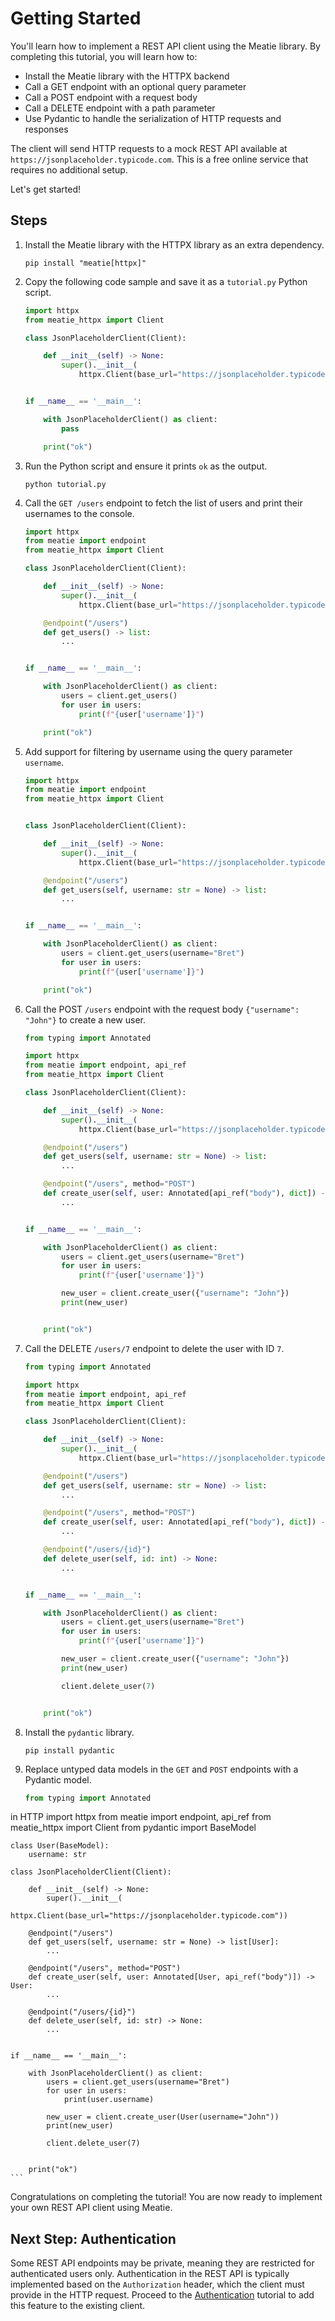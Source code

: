 # Getting Started

You'll learn how to implement a REST API client using the Meatie library. By completing this tutorial, you will learn how to:

* Install the Meatie library with the HTTPX backend
* Call a GET endpoint with an optional query parameter
* Call a POST endpoint with a request body
* Call a DELETE endpoint with a path parameter
* Use Pydantic to handle the serialization of HTTP requests and responses

The client will send HTTP requests to a mock REST API available at `https://jsonplaceholder.typicode.com`. This is a free online service that requires no additional setup.

Let's get started!

## Steps

1. Install the Meatie library with the HTTPX library as an extra dependency.

    ```shell
    pip install "meatie[httpx]"
    ```

1. Copy the following code sample and save it as a `tutorial.py` Python script.

    ```py
    import httpx
    from meatie_httpx import Client

    class JsonPlaceholderClient(Client):

        def __init__(self) -> None:
            super().__init__(
                httpx.Client(base_url="https://jsonplaceholder.typicode.com"))


    if __name__ == '__main__':

        with JsonPlaceholderClient() as client:
            pass

        print("ok")

    ```

1. Run the Python script and ensure it prints `ok` as the output.

    ```shell
    python tutorial.py
    ```

1. Call the `GET /users` endpoint to fetch the list of users and print their usernames to the console.

    ```py hl_lines="2 11 12 13 19 20 21"
    import httpx
    from meatie import endpoint
    from meatie_httpx import Client

    class JsonPlaceholderClient(Client):

        def __init__(self) -> None:
            super().__init__(
                httpx.Client(base_url="https://jsonplaceholder.typicode.com"))

        @endpoint("/users")
        def get_users() -> list:
            ...


    if __name__ == '__main__':

        with JsonPlaceholderClient() as client:
            users = client.get_users()
            for user in users:
                print(f"{user['username']}")

        print("ok")
    ```

1. Add support for filtering by username using the query parameter `username`.

    ```py hl_lines="13 20"
    import httpx
    from meatie import endpoint
    from meatie_httpx import Client


    class JsonPlaceholderClient(Client):

        def __init__(self) -> None:
            super().__init__(
                httpx.Client(base_url="https://jsonplaceholder.typicode.com"))

        @endpoint("/users")
        def get_users(self, username: str = None) -> list:
            ...


    if __name__ == '__main__':

        with JsonPlaceholderClient() as client:
            users = client.get_users(username="Bret")
            for user in users:
                print(f"{user['username']}")

        print("ok")
    ```

1. Call the POST `/users` endpoint with the request body `{"username": "John"}` to create a new user.

    ```py hl_lines="1 4 17 18 19 29 30"
    from typing import Annotated

    import httpx
    from meatie import endpoint, api_ref
    from meatie_httpx import Client

    class JsonPlaceholderClient(Client):

        def __init__(self) -> None:
            super().__init__(
                httpx.Client(base_url="https://jsonplaceholder.typicode.com"))

        @endpoint("/users")
        def get_users(self, username: str = None) -> list:
            ...

        @endpoint("/users", method="POST")
        def create_user(self, user: Annotated[api_ref("body"), dict]) -> dict:
            ...


    if __name__ == '__main__':

        with JsonPlaceholderClient() as client:
            users = client.get_users(username="Bret")
            for user in users:
                print(f"{user['username']}")

            new_user = client.create_user({"username": "John"})
            print(new_user)


        print("ok")
    ```

1. Call the DELETE `/users/7` endpoint to delete the user with ID `7`.


    ```py hl_lines="21 22 23 36"
    from typing import Annotated

    import httpx
    from meatie import endpoint, api_ref
    from meatie_httpx import Client

    class JsonPlaceholderClient(Client):

        def __init__(self) -> None:
            super().__init__(
                httpx.Client(base_url="https://jsonplaceholder.typicode.com"))

        @endpoint("/users")
        def get_users(self, username: str = None) -> list:
            ...

        @endpoint("/users", method="POST")
        def create_user(self, user: Annotated[api_ref("body"), dict]) -> dict:
            ...

        @endpoint("/users/{id}")
        def delete_user(self, id: int) -> None:
            ...


    if __name__ == '__main__':

        with JsonPlaceholderClient() as client:
            users = client.get_users(username="Bret")
            for user in users:
                print(f"{user['username']}")

            new_user = client.create_user({"username": "John"})
            print(new_user)

            client.delete_user(7)


        print("ok")
    ```

1. Install the `pydantic` library.

    ```shell
    pip install pydantic
    ```

1. Replace untyped data models in the `GET` and `POST` endpoints with a Pydantic model.

    ```py hl_lines="6 8 9 18 22 35 37"
    from typing import Annotated
in HTTP
    import httpx
    from meatie import endpoint, api_ref
    from meatie_httpx import Client
    from pydantic import BaseModel

    class User(BaseModel):
        username: str

    class JsonPlaceholderClient(Client):

        def __init__(self) -> None:
            super().__init__(
                httpx.Client(base_url="https://jsonplaceholder.typicode.com"))

        @endpoint("/users")
        def get_users(self, username: str = None) -> list[User]:
            ...

        @endpoint("/users", method="POST")
        def create_user(self, user: Annotated[User, api_ref("body")]) -> User:
            ...

        @endpoint("/users/{id}")
        def delete_user(self, id: str) -> None:
            ...


    if __name__ == '__main__':

        with JsonPlaceholderClient() as client:
            users = client.get_users(username="Bret")
            for user in users:
                print(user.username)

            new_user = client.create_user(User(username="John"))
            print(new_user)

            client.delete_user(7)


        print("ok")
    ```
Congratulations on completing the tutorial! You are now ready to implement your own REST API client using Meatie.

## Next Step: Authentication

Some REST API endpoints may be private, meaning they are restricted for authenticated users only. Authentication in the REST API is typically implemented based on the `Authorization` header, which the client must provide in the HTTP request. Proceed to the [Authentication](./authentication.md) tutorial to add this feature to the existing client.

